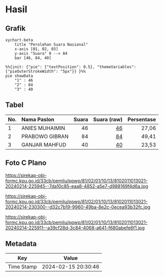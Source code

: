 # Hasil

## Grafik

```mermaid
xychart-beta
    title "Perolehan Suara Nasional"
    x-axis [01, 02, 03]
    y-axis "Suara" 0 --> 84
    bar [46, 84, 40]
```

```mermaid
%%{init: {"pie": {"textPosition": 0.5}, "themeVariables": {"pieOuterStrokeWidth": "5px"}} }%%
pie showData
    "1" : 46
    "2" : 84
    "3" : 40
```

## Tabel

| No. | Nama Paslon    | Suara | Suara (raw) | Persentase |
|:--- |:-------------- | -----:| -----------:| ----------:|
| 1   | ANIES MUHAIMIN | 46    | [46][p-1]   | 27,06      |
| 2   | PRABOWO GIBRAN | 84    | [84][p-2]   | 49,41      |
| 3   | GANJAR MAHFUD  | 40    | [40][p-3]   | 23,53      |


[p-1]: https://github.com/gigit-pemilu/pemilu-2024/blob/main/pilpres/hitung-suara/sub/81-maluku/sub/02-maluku-tenggara/sub/01-kei-kecil/sub/1013-ohoijang-watdek/sub/021-tps/sub/paslon-1.txt
[p-2]: https://github.com/gigit-pemilu/pemilu-2024/blob/main/pilpres/hitung-suara/sub/81-maluku/sub/02-maluku-tenggara/sub/01-kei-kecil/sub/1013-ohoijang-watdek/sub/021-tps/sub/paslon-2.txt
[p-3]: https://github.com/gigit-pemilu/pemilu-2024/blob/main/pilpres/hitung-suara/sub/81-maluku/sub/02-maluku-tenggara/sub/01-kei-kecil/sub/1013-ohoijang-watdek/sub/021-tps/sub/paslon-3.txt

## Foto C Plano

https://sirekap-obj-formc.kpu.go.id/33cb/pemilu/ppwp/81/02/01/10/13/8102011013021-20240214-225945--7da10c85-eaa8-4852-a5e7-d988169f4d6a.jpg

https://sirekap-obj-formc.kpu.go.id/33cb/pemilu/ppwp/81/02/01/10/13/8102011013021-20240214-230300--d32c7b19-9960-49ba-8e2c-0ecea93b32fc.jpg

https://sirekap-obj-formc.kpu.go.id/33cb/pemilu/ppwp/81/02/01/10/13/8102011013021-20240214-225911--a39cf28d-3c84-4068-a641-f680abefe6f1.jpg


## Metadata

| Key        | Value               |
| ---------- | ------------------- |
| Time Stamp | 2024-02-15 20:30:46 |



